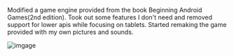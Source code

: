 Modified a game engine provided from the book Beginning Android Games(2nd edition). Took out some features I don't need and removed support for lower apis while focusing on tablets. Started remaking the game provided with my own pictures and sounds.

![imgage](http://i5.photobucket.com/albums/y158/pairenoid/Screenshot_2014-04-04-18-19-16_zpsfd460d07.png)
